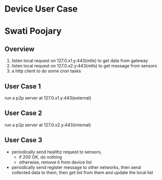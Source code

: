 # Device User Case
# Swati Poojary
## Overview
1. listen local request on 127.0.x1.y:443(mtls) to get data from gateway
2. listen local request on 127.0.x2.y:443(mtls) to get message from sensors
3. a http client to do some cron tasks

## User Case 1

run a p2p server at 127.0.x1.y:443(external)

## User Case 2

run a p2p server at 127.0.x2.y:443(internal)

## User Case 3

- periodically send healthz request to sensors,
  - if 200 OK, do nothing
  - otherwise, remove it from device list
- periodically send register message to other networks, then send collected data to them, then get list from them and update the local list
